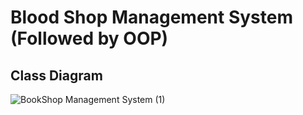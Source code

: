 
# Blood Shop Management System (Followed by OOP)

## Class Diagram
![BookShop Management System (1)](https://github.com/annoy38/book-shop-management-system-/assets/75109480/cce649be-4399-4a4f-aa20-a6eca372bd90)


